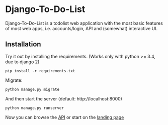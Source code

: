 # Django-To-Do-List
Django-To-Do-List is a todolist web application with the most basic features of most web apps, i.e. accounts/login, API and (somewhat) interactive UI.
## Installation
Try it out by installing the requirements. (Works only with python >= 3.4, due to django 2)

    pip install -r requirements.txt

Migrate:

    python manage.py migrate

And then start the server (default: http://localhost:8000)

    python manage.py runserver


Now you can browse the [API](http://localhost:8000/api/)
or start on the [landing page](http://localhost:8000/)
